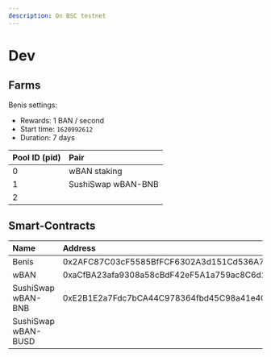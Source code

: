 ```yaml
---
description: On BSC testnet
---
```


# Dev

## Farms

Benis settings:

* Rewards: 1 BAN / second
* Start time: `1620992612`
* Duration: 7 days

| Pool ID \(pid\) | Pair |
| :--- | :--- |
| 0 | wBAN staking |
| 1 | SushiSwap wBAN-BNB |
| 2 |  |

## Smart-Contracts

| Name | Address |
| :--- | :--- |
| Benis | 0x2AFC87C03cF5585BfFCF6302A3d151Cd536A7fB3 |
| wBAN | 0xaCfBA23afa9308a58cBdF42eF5A1a759ac8C6d2e |
| SushiSwap wBAN-BNB | 0xE2B1E2a7Fdc7bCA44C978364fbd45C98a41e4C9b |
| SushiSwap wBAN-BUSD |  |


